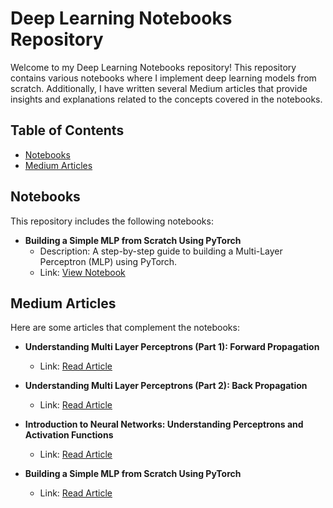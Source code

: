 # Deep Learning Notebooks Repository

Welcome to my Deep Learning Notebooks repository! This repository contains various notebooks where I implement deep learning models from scratch. Additionally, I have written several Medium articles that provide insights and explanations related to the concepts covered in the notebooks.

## Table of Contents

- [Notebooks](#notebooks)
- [Medium Articles](#medium-articles)

## Notebooks

This repository includes the following notebooks:

- **Building a Simple MLP from Scratch Using PyTorch**
  - Description: A step-by-step guide to building a Multi-Layer Perceptron (MLP) using PyTorch.
  - Link: [View Notebook](https://github.com/MN-Noor/DeepLearning-From-Scratch/blob/main/MLP_from_scratch.ipynb)

## Medium Articles

Here are some articles that complement the notebooks:

- **Understanding Multi Layer Perceptrons (Part 1): Forward Propagation**
  - Link: [Read Article](https://medium.com/@mn05052002/understanding-multi-layer-perceptrons-part-1-forward-propagation-e051d87f1714)

- **Understanding Multi Layer Perceptrons (Part 2): Back Propagation**
  - Link: [Read Article](https://medium.com/@mn05052002/understanding-multi-layer-perceptrons-part-2-back-propagation-51c318c5a52c)

- **Introduction to Neural Networks: Understanding Perceptrons and Activation Functions**
  - Link: [Read Article](https://medium.com/@mn05052002/introduction-to-neural-networks-understanding-perceptrons-and-activation-functions-bc5271709842)
    
- **Building a Simple MLP from Scratch Using PyTorch**
  - Link: [Read Article](https://medium.com/@mn05052002/building-a-simple-mlp-from-scratch-using-pytorch-7d50ca66512b)
